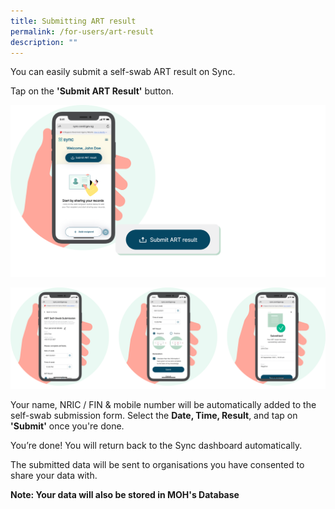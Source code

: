 ```yaml
---
title: Submitting ART result
permalink: /for-users/art-result
description: ""
---
```

You can easily submit a self-swab ART result on Sync. 

Tap on the **'Submit ART Result'** button. 

![](/images/ART%20result1.png)

![](/images/guide/ART%20result3.png)

Your name, NRIC / FIN & mobile number will be automatically added to the self-swab submission form. Select the **Date, Time, Result**, and tap on **'Submit'** once you're done.

You’re done! You will return back to the Sync dashboard automatically. 

The submitted data will be sent to organisations you have consented to share your data with.

**Note: Your data will also be stored in MOH's Database**